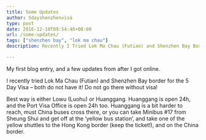 ```yaml
---
title: Some Updates
author: 5dayshenzhenvisa
type: post
date: 2016-12-10T09:54:48+00:00
url: /some-updates/
tags: ["shenzhen bay", "lok ma chau"]
description: Recently I Tried Lok Ma Chau (Futian) and Shenzhen Bay Border for the 5 Day Visa - Both Do Not Have It! Do Not Go There Without Visa!

---
```

My first blog entry, and a few updates from after I got online.

I recently tried Lok Ma Chau (Futian) and Shenzhen Bay border for the 5 Day Visa &#8211; both do not have it! Do not go there without visa!

Best way is either Lowu (Luohu) or Huanggang. Huanggang is open 24h, and the Port Visa Office is open 24h too. Huanggang is a bit harder to reach, must China buses cross there, or you can take Minibus #17 from Sheung Shui and get off at the &#8216;yellow bus station&#8217;, and take one of the yellow shuttles to the Hong Kong border (keep the ticket!), and on the China border.  
  
